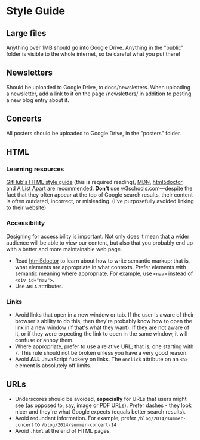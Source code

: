 # Style Guide

## Large files

Anything over 1MB should go into Google Drive. Anything in the "public" folder
is visible to the whole internet, so be careful what you put there!

## Newsletters

Should be uploaded to Google Drive, to docs/newsletters. When uploading a newsletter, add a link to it on the page /newsletters/ in addition to posting a new blog entry about it.

## Concerts

All posters should be uploaded to Google Drive, in the "posters" folder.

## HTML

### Learning resources

[GitHub's HTML style guide][] (this is required reading),  [MDN][],
[html5doctor][], and [A List Apart][] are recommended. **Don't** use
w3schools.com&mdash;despite the fact that they often appear at the top of
Google search results, their content is often outdated, incorrect, or
misleading. (I've purposefully avoided linking to their website)

### Accessibility

Designing for accessibility is important. Not only does it mean that a wider
audience will be able to view our content, but also that you probably end up
with a better and more maintainable web page.

* Read [html5doctor][] to learn about how to write semantic markup; that is,
  what elements are appropriate in what contexts. Prefer elements with semantic
  meaning where appropriate. For example, use `<nav>` instead of `<div
  id="nav">`.
* Use `ARIA` attributes.

### Links

* Avoid links that open in a new window or tab. If the user is aware of their
  browser's ability to do this, then they're probably know how to open the link
  in a new window (if that's what they want). If they are not aware of it, or
  if they were expecting the link to open in the same window, it will confuse
  or annoy them.
* Where appropriate, prefer to use a relative URL; that is, one starting with
  `/`. This rule should not be broken unless you have a very good reason.
* Avoid **ALL** JavaScript fuckery on links. The `onclick` attribute on an
  `<a>` element is absolutely off limits.

## URLs

* Underscores should be avoided, **especially** for URLs that users might see
  (as opposed to, say, image or PDF URLs). Prefer dashes - they look nicer and
  they're what Google expects (equals better search results).
* Avoid redundant information. For example, prefer `/blog/2014/summer-concert`
  to `/blog/2014/summer-concert-14`
* Avoid `.html` at the end of HTML pages.

[GitHub's HTML style guide]: https://github.com/styleguide/templates
[MDN]: https://developer.mozilla.org/en-US/docs/Web/HTML
[html5doctor]: http://html5doctor.com/
[A List Apart]: http://alistapart.com/
